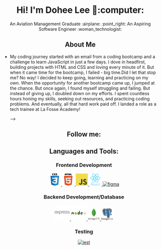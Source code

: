 <h1 align="center">Hi! I'm Dohee Lee 👋:computer:</h1>
<p align="center">An Aviation Management Graduate :airplane: :point_right: An Aspiring Software Engineer :woman_technologist:</p>

<h2 align="center">About Me </h2>
<ul>
<li align="left> I graduated from Coventry University with a degree in Aviation Management, but I have discovered that my true passion lies in the ever-evolving world of software engineering. To pursue this new career path, I decided to take a bold step and enroll in an intensive 13-week bootcamp at La Fosse Academy, where I am immersing myself in the world of web development and gaining hands-on experience in various areas of this dynamic field. </li>

<ul>
<!-- <p align="center">My coding journey started with an email from a coding bootcamp and a challenge to learn JavaScript in just a few days. I dove in headfirst, building projects with HTML and CSS and loving every minute of it. But when it came time for the bootcamp, I failed - big time.Did I let that stop me? No way! I decided to keep going, learning and practicing on my own. When the opportunity for another bootcamp came up, I jumped at the chance. But once again, I found myself struggling and failing.
But instead of giving up, I doubled down on my efforts. I spent countless hours honing my skills, seeking out resources, and practicing coding problems. And eventually, all that hard work paid off. I landed a role as a tech trainee at La Fosse Academy! </p> -->

<h2 align="center"> Follow me:</h2>

<h2 align="center">Languages and Tools:</h2>
<h3 align="center"> Frontend Development </h3>
<div align="center"> <a href="https://www.w3schools.com/css/" target="_blank" rel="noreferrer"> <img src="https://raw.githubusercontent.com/devicons/devicon/master/icons/css3/css3-original-wordmark.svg" alt="css3" width="40" height="40"/> </a> <a href="https://www.w3.org/html/" target="_blank" rel="noreferrer"> <img src="https://raw.githubusercontent.com/devicons/devicon/master/icons/html5/html5-original-wordmark.svg" alt="html5" width="40" height="40"/> </a> <a href="https://developer.mozilla.org/en-US/docs/Web/JavaScript" target="_blank" rel="noreferrer"> <img src="https://raw.githubusercontent.com/devicons/devicon/master/icons/javascript/javascript-original.svg" alt="javascript" width="40" height="40"/> </a> <a href="https://reactjs.org/" target="_blank" rel="noreferrer"> <img src="https://raw.githubusercontent.com/devicons/devicon/master/icons/react/react-original-wordmark.svg" alt="react" width="40" height="40"/> <img src="https://www.vectorlogo.zone/logos/figma/figma-icon.svg" alt="figma" width="40" height="40"/> </a> </div>
 <h3 align="center"> Backend Development/Database</h3>
 <div align="center">  <a href="https://expressjs.com" target="_blank" rel="noreferrer"> <img src="https://raw.githubusercontent.com/devicons/devicon/master/icons/express/express-original-wordmark.svg" alt="express" width="50" height="50"/> </a> <a href="https://www.figma.com/" target="_blank" rel="noreferrer"> <a href="https://nodejs.org" target="_blank" rel="noreferrer"> <img src="https://raw.githubusercontent.com/devicons/devicon/master/icons/nodejs/nodejs-original-wordmark.svg" alt="nodejs" width="50" height="50"/>  <img src="https://raw.githubusercontent.com/devicons/devicon/master/icons/mongodb/mongodb-original-wordmark.svg" alt="mongodb" width="40" height="40"/> </a> <a href="https://nodejs.org" target="_blank" rel="noreferrer"> <a href="https://www.postgresql.org" target="_blank" rel="noreferrer"> <img src="https://raw.githubusercontent.com/devicons/devicon/master/icons/postgresql/postgresql-original-wordmark.svg" alt="postgresql" width="40" height="40"/> </a>  </div>
    <h3 align="center"> Testing </h3>
      <div align="center">
<a href="https://jestjs.io" target="_blank" rel="noreferrer"> <img src="https://www.vectorlogo.zone/logos/jestjsio/jestjsio-icon.svg" alt="jest" width="40" height="40"/> </a> 
   </div>
